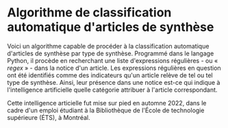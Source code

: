 # Algorithme de classification automatique d'articles de synthèse
Voici un algorithme capable de procéder à la classification automatique d'articles de synthèse par type de synthèse. Programmé dans le langage Python, il procède en recherchant une liste d'expressions régulières - ou « _regex_ » - dans la notice d'un article. Les expressions régulières en question ont été identifiés comme des indicateurs qu'un article relève de tel ou tel type de synthèse. Ainsi, leur présence dans une notice est-ce qui indique à l'intelligence artificielle quelle catégorie attribuer à l'article correspondant.

Cette intelligence articielle fut mise sur pied en automne 2022, dans le cadre d'un emploi étudiant à la Bibliothèque de l'École de technologie supérieure (ÉTS), à Montréal.
